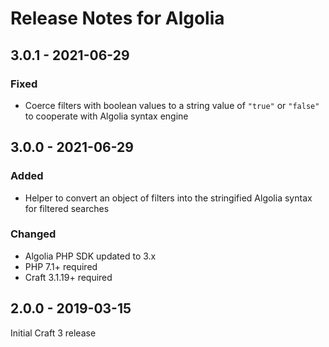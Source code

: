 # Release Notes for Algolia

## 3.0.1 - 2021-06-29

### Fixed
* Coerce filters with boolean values to a string value of `"true"` or `"false"` to cooperate with Algolia syntax engine

## 3.0.0 - 2021-06-29

### Added
* Helper to convert an object of filters into the stringified Algolia syntax for filtered searches

### Changed
* Algolia PHP SDK updated to 3.x
* PHP 7.1+ required
* Craft 3.1.19+ required

## 2.0.0 - 2019-03-15

Initial Craft 3 release
